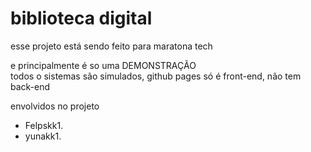 <h1>biblioteca digital</h1>

<p>esse projeto está sendo feito para maratona tech</p>
<p>e principalmente é so uma DEMONSTRAÇÃO<br>
todos o sistemas são simulados, github pages só é front-end, não tem back-end</p>

<p>envolvidos no projeto</p>
<ul>
  <li>Felpskk1.</li>
  <li>yunakk1.</li>
</ul>
